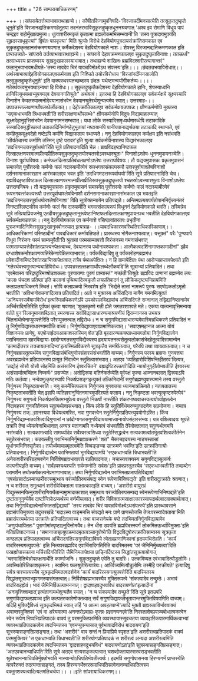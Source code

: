 +++
title = "26 साम्परायाधिकरणम्"

+++
।।सांपरायेतर्त्तव्याभावात्तथाह्यन्ये।। कौषीतकिनामुपनिषदि-'विरजान्नदींमनसात्येति तत्सुकृतदुष्कृते धूनुते'इति विरजानद्यतिक्रमणहेतुतया तदनंतरभाविसुकृतदुष्कृतधूननश्रवणात् 'अश्व इव रोमाणि विधूय पापं चन्द्रइव राहोर्मुखात्प्रमुच्य। धूत्वाशरीरमकृतं कृतात्मा ब्रह्मलोकमभिसम्भवानी'ति 'तस्य पुत्रादायमुपयंति सुहृदस्साधुकृत्यां" द्विषंतः पापकृत्या' मिति श्रुत्योः विरोधे देहवियोगपुत्रदायसंक्रांतिसमकाल एव सुकृतदुष्कृतहानसंक्रमणश्रवणात् कर्मैकदेशस्य देहवियोगकाले नाशः। शेषस्तु विरजानद्यतिक्रमणकाल इति प्राप्तउच्यते- सांपराये तर्तव्याभावात्तथाह्यन्ये।। सांपराये देहापक्रमणकालएव सुकृतदुष्कृतविनाशः। ततऊर्ध्वं" तत्साध्यस्य प्राप्तव्यस्य सुखदुःखफलस्याभावात्। तथाह्यन्ये शाखिनः ब्रह्मविदश्शरीरत्यागान्तरं" फलानुभवाभावमधीयते-'तस्य तावदेव चिरं यावन्नविमोक्ष्येऽथ संपत्स्य'इति।।।।छंदतउभयाविरोधात्।। अर्थस्वाभाव्याद्देहवियोगकालएवकर्मनाश इति निश्चिते तयोरविरोधाय 'विरजांनदींमनसात्येति तत्सुकृतदुष्कृतेधूनुते' इति वाक्यस्थस्यतच्छब्दस्य छंदतः यथेष्टमन्वयोंगीकर्तव्यः।।।।गतेरर्थवत्त्वमुभयथाऽन्यथा हि विरोधः।। सुकृतदुष्कृतैकदेशस्य देहवियोगकाले हानिः, शेषस्याध्वनि हानिरित्युभयथाभ्युपगमएव देवयानगतिश्रुतेः" अर्थवत्वं। इतरथा हि देहवियोगकालएव सर्वकर्मक्षये सूक्ष्मस्यापि विनाशेन केवलस्यात्मनोदेवयानासंभवेन देवयानश्रुतेरर्थशून्यत्वमेव स्यात्। उत्तरमाह-।।उपपन्नस्तल्लक्षणार्थोपलब्धेर्लोकवत्।। देहोत्क्रांतिकालएव सर्वकर्मक्षयउपपन्नः। क्षीणकर्मणोपि मुक्तस्य 'सएकधाभवति त्रिधाभवती'ति शरीरलक्षणार्थोपलब्धेः" क्षीणकर्मणोपि विदुषः विद्यामाहात्म्यात् सूक्ष्मदेहानुवृत्तिसंभवेन देवयानगमनसम्भवात्। यथा लोके सस्यादिसमृध्यर्थमारब्धेपि तटाकादिके सस्यादिसमृद्धीच्छायां तठाकादिनिर्माणहेतुभूतायां नष्टायामपि पानीयपानाद्यर्थतया तटाकादि स्थाप्यते, एवं कर्महेतुकसूक्ष्मदेहो नष्टेऽपि कर्मणि विद्याफलाय स्थाप्यते। ननु देहवियोगकालएव कर्मक्षय इति नसंभवति 'क्षीयंतेचास्य कर्माणि तस्मिन् दृष्टे परावर'इति श्रुत्या सर्वकर्मविनाशस्य विद्यारंभकालएव 'तदधिगमउत्तरपूर्वाधयो'रिति सूत्रे प्रतिपादनादिति चेन्न। ब्रह्मविदइष्टानिष्टफल दित्सालक्षणपरमात्मप्रीत्यप्रीतिरूपसुकृतदुष्कृतयोश्चतस्रोऽवस्थाश्श्रुताः" विनाशोऽश्लेषः धूननमुपायनञ्चेति। विनाशः पूर्वाघविषयः। कर्मफलदित्साप्रतिबंधलक्षणोऽश्लेषः उत्तराघविषयः। तौ यद्ययमुपासकः प्रकृतमुपासनं समापयेत् पूर्वोत्तरयोः कर्मणोः फलं नदास्यामीत्येवं रूपभगवत्संकल्परूपौ उत्तरपूर्वाघाश्लेषविनाशौ दर्शनसमानाकारज्ञान आरंभकालएव भवत इति 'तदधिगमउत्तरूपर्वाघयो'रिति सूत्रे प्रतिपादनादिति चेन्न। बह्मविदइष्टाविष्टफल दित्सालक्षणपरमात्मप्रीत्यप्रीतिरूपसुकृतदुष्कृतयो श्चतस्रोऽवस्थाश्श्रुताः विनाशोऽश्लेषः उत्तराघविषयः। तौ यद्ययमुपासकः प्रकृतमुपासनं समापयेत् पूर्वोत्तरयोः कर्मणोः फलं नदास्यामीत्येवं रूपभगवत्संकल्परूपौ उत्तरपूर्वाघाश्लेषविनाशौ दर्शनसमानाकारज्ञानासंभकाल एव भवतइति 'तदधिगमउत्तरपूर्वाधयोरश्लेषविनाशा' विति सूत्रोक्तन्यायेन प्रतिपद्यते। अन्तिमप्रत्ययपर्यंतोपाननिर्वृत्त्यनंतरं विनष्टाश्लिष्टयोरेव कर्मणोः फलं नैव दास्यामीति भगवत्संकल्परूपं विधूननं देहवियोगकाले भवति। तस्मिन्नेव सूत्रे तत्प्रियाप्रियजनेषु एतदीयसुकृतदुष्कृतानुरूपेष्टानिष्टफलदित्सालक्षणमुपायऩञ्च भवतीति देहवियोगकालएव सर्वकर्मक्षयउपपन्नः।।ननु देहवियोगकाल एव कर्मनाशे वसिष्ठावांतरतपः प्रभृतीनां पुत्रजन्मादिनिमित्तसुखदुःखानुभवोनस्यात् इत्यत्राह- ।।यावदधिकारणवस्थितिराधिकारिकाणाम्।। आधिकारिकाणां वसिष्ठादीनां यावदधिकारं कर्मावतिष्ठते। प्रारब्धस्य भोगैकनाश्यत्वात्। यत्तूक्तं" परैः 'पुण्यपापे विधूय निरंजनः परमं साम्यमुपैती'ति श्रुतायां परमसाम्यापत्तौ निरंजनस्य गमनासंभवात् परमसाम्यापत्तेर्देशांतरप्राप्त्यनपेक्षत्वाच्च, देवयानस्य पथोनावश्यकता। आत्मैकत्वदर्शिनामाप्तकामादीनां" इहैव दग्धाशेषकर्मांशक्षपणव्यतिरेकेणापेक्षितव्याभावात्। पर्यंकविद्यादिषु तु पर्यंकारोहणब्रह्मगंध प्रवेशादीनामिष्टदेशांतरप्राप्तिसापेक्षत्वात् तत्रैव पंथाअपेक्षितः। न हि ग्रामापेक्षितः पंथा आरोग्यप्राप्तावपेक्ष्यते इति 'गतेरर्थवत्त्वमुभयान्यथाहिविरोधः। उपपन्नस्तल्लक्षणार्थोपलब्धेर्लोकवदि'ति सूत्राभ्यां प्रतिपादितं। तथा 'एवमेवास्य परिद्रष्टुरिमाष्षोडशकलाः पुरुषायणाः पुरुषं प्राप्यास्तं" गच्छंती'तिश्रुतेः ब्रह्मविदः प्राणानां ब्रह्मण्येव लयः 'कलाः पंचदश प्रतिष्ठा'इति कलानां पृथिव्यादिस्वकृतौ लयप्रतिपादनं तु लौकिकदृष्ट्यभिप्रायमिति कलाप्रलयाधिकरणे स्थितं। सोपि कलाप्रळयो निरवशेष इति 'भिद्येते तासां नामरूपे पुरुषः सएषोऽकलोऽमृतो भवतीति 'अविभागोवचना'दित्यत्र प्रतिपादितं। अतो न मुक्तस्य अर्चिरादिना मार्गेण गमनमित्युक्तं 'अनियमस्सर्वेषामविरोध'इत्यस्मिन्नधिकरणेऽपि उपकोसलविद्यायांच अर्चिरादिगते राम्नानात् तद्विद्यानिष्ठानामेव अर्च्चिरादिगतिरिति पूर्वपक्षं कृत्वा श्रवणात् 'शुक्लकृष्णे गती ह्येते जगतश्शाश्वते मते। एकया यात्यनावृत्तिमन्यया वर्तते पुन'रित्यनुमानशब्दितात् स्मरणाच्च सर्वाविद्यासाधारण्यमाश्रयणीयं द्विराम्नानस्य उभयत्र चिंतनार्थत्वेनाप्युपपत्तेरिति परैरप्युक्तत्वात् तद्विरोधः। न च सगुणविद्यासाधारण्यमेवास्मिन्नधिकरणे प्रतिपादितं न तु निर्गुणविद्यासाधारण्यमपीति वाच्यं। निर्गुणविद्यायाएवाप्रामाणिकत्वात्। 'सवाएषमहानज आत्मा योयं विज्ञानमयः प्राणेषु, यएषोन्तर्हृदयआकाशस्तस्मिन् शेत'इति बृहदारण्यकषष्ठाध्यायगतोया निर्गुणविद्यात्वेन पराभिमताया दहरविद्यायाः छांदोग्यगतसगुणविद्यैक्यस्य हृदयायतनत्वसेतुत्वलोकासंभेदहेतुत्वादिसामान्येन 'कामादीतरत्र तत्रचायतनादिभ्य'इत्यस्मिन्नविकरणे सूत्रकृतैव समर्थितत्वात्, परैरपि तथा व्याख्यातत्वात्। न च निर्गुणब्रह्मस्तुत्यर्थमेव सगुणविद्यासंबंधिगुणोपसंहारसंसंभवतीति वाच्यम्। निर्गुणस्य परस्य ब्रह्मणः गुणवत्तया अवरब्रह्मत्वेन प्रतिपादनस्य प्रत्युत निंदात्वेन स्तुतित्वासंभवात्। अतएव 'व्यतिहारोविशिंषन्तिहीतरव'दित्यत्र, 'तद्योहं सोसौ योसौ सोहमिति असंसारिण ईश्वरचिंतने' ब्रह्मदृष्टिरुत्कर्षा'दिति न्यायोनुगृहीतोभवतीति ईश्वरस्य असंसार्यात्मचिंतन निष्कर्षः" प्रसज्येत। अतोद्विरूपा मतिर्नकर्तव्येति पूर्वपक्षं कृत्वा आम्नानबलात् द्विरूपाऽपि मतिः कर्तव्या। नन्वेवमुत्कृष्टस्यापि निकर्षप्रसङ्गइत्युक्तं तत्किमिदानीं सगुणेब्रह्मण्युपास्यमाने तस्य वस्तुतो निर्गुणस्य निकृष्टताभवति। ननु कस्मैचित्फलाय निर्गुणस्य गुणवत्तया ध्यानमात्रंक्रियते। नतावतातस्य निकृष्टताभवतीति चेत् इहापि व्यतिहारानुचिंतनमात्रमुपदिश्यते फलाय। नतु निकृष्टता भवत्युत्कृष्टस्येत्येवं" निर्गुणस्य सगुणत्वे निकर्षप्रसक्तिमभ्युपेत्य वस्तुतो निकर्षो नास्तीति शंकरभाष्यवाचस्पत्ययोर्व्याहृतत्वेन निंदावहस्य गुणकीर्तनस्य स्तुत्यर्थत्वासंभवात्। किंच लोके हि स्तुतिर्विधेयरुच्युत्पादनेन सप्रयोजना। नचात्र निर्गुणस्य तज््ज्ञानस्यवा विधेयत्वमस्ति, नवा गुणवत्त्वेन स्तुतेर्निर्गुणप्रतिपत्त्युपयोगोऽस्ति। किंच निर्गुणविद्याम्नातवशित्वादिगुणानां न छांदोग्यगतसगुणविदाययामाध्यानायोपसंहारसंभवः। यत्र वशित्वादयः श्रूयंते तत्रापि तेषां ध्येयत्वेनाभिधानात् अन्यत्र मतानामपि नध्येयत्वं संभवतीति तैरेवोक्तत्वात् स्तुत्यर्थत्वमपि नसंभवति। सत्यकामत्वादि सामर्थ्यादेव सर्वेश्वरत्वसिध्या स्तुतेस्सिद्धत्वेन सत्यकामत्वांतर्भूतवशित्वकीर्तनेन स्तुतेरसंभवात्। कठवल्लीषु पराभिमतनिर्गुमब्रह्मप्रकरणे 'शतं" चैकाचहृदयस्य नाड्यस्तासां मूर्धानमभिनिस्सृतैका। तयोर्ध्वमायन्नमृतत्वमेति विष्वङ्ङन्या उत्क्रमणे भवन्ति'इति उत्क्रांतिगत्योः प्रतिपादनात्। निर्गुणविद्यात्वेन पराभिमतायां भूमविद्यायामपि 'सएकधाभवति त्रिधाभवती'ति अनेकशरीरपरिग्रहश्रवणेन निर्विशेषब्रह्मभावापत्ते रप्रतिपादनात्। नचास्यवाक्यस्य सगुणविद्यासूत्कर्षः कल्पनीयइति वाच्यम्। 'सर्वंहपश्यःपश्यति सर्वमाप्नोति सर्वशः'इति प्राक्प्रस्तुतस्यैव 'सएकधाभवती'ति तच्छब्देन परामर्शेन तथोत्कर्षकल्पनेप्रमाणाभावात्। तथा निर्गुणविद्यात्वेन पराभिमतप्रजापतिविद्यायां 'एषसंप्रसादोऽस्माच्छरीरात्समुत्थाय परंज्योतिरुपसंपद्य स्वेन रूपेणाबिनिष्पद्यते' इति शरीरादुत्क्रांतेः श्रवणात्। न च शरीरात् समुत्थानं शरीरविविक्तात्म साक्षात्कारइति वाच्यम्। 'अशरीरो वायुरभ्रं विद्युत्स्तनयित्नुरशरीराणियथैतान्यमुष्मादाकाशात् समुत्थाय परंज्योतिरुपसम्पद्य स्वेनरूपेणाभिनिष्पद्यंते'इति दृष्टांतानुगुण्येवैव दार्ष्टान्तिकेऽप्यर्थस्य वर्णमीयत्वात्। शरीर विविक्तात्मसाक्षात्कारस्यापदार्थत्वादवाक्यार्थत्वात्। तथा निर्गुणविद्यात्वेनाभिमतसद्विद्यायां" 'तस्य तावदेव चिरं यावन्नविमोक्ष्येऽथसंपत्स्ये'इति प्रारब्धावसाने ब्रह्मसंपत्तिमुक्त्वा तदुत्तरखंडे 'यदाऽस्य वाङ्मनसि संपद्यते मनः प्राणे प्राणस्तेजसि तेजःपरस्यांदेवताया'मिति ब्रह्मसंपत्त्यर्थतया उत्क्रांतेः प्रतिपादितत्वाच्च। तथा वाजसनेयके षष्ठे तदभिमतनिर्गुणविद्यायामेव 'अणुःपंथाविततः" पुराणोमांस्पृष्टाऽनुवित्तोमयैव। तेन धीरा उपयंति ब्रह्मविदस्स्वर्गं लोकमितऊर्ध्वाविमुक्ताः'इति गतिप्रतिपादनाच्च। 'समानाचासृत्युपक्रमादमृतत्वञ्चानुपोष्ये'ति विद्वदविदुषोरुत्क्रांतिसाम्यस्य सूत्रकृता कण्ठतएव प्रतिपादतत्वाच्च अर्चिरादगतिस्सगुणविद्याविषये त्येतन्नप्राणाणिकानां हृदयमधिरोहति। 'कार्यं बादरिरस्यगत्युपपत्तेः' इति नित्यपरब्रह्मविद एवार्चिरादिगतिरिति बादरिमतस्य 'परं जैमिनिर्मुख्यत्वा'दिति परब्रह्मोपासकाना मर्चिरादिगतिरिति जैमिनिमतापेक्षया प्राङ्निर्दिष्टस्य सिद्धांतसूत्रत्वायोगात् 'चरणादितिचेन्नोपलक्षणार्थेति कार्ष्णाजनिः। सुकृतदुष्कृते एवेति तु बादरिः। उत्क्रमिष्यत एवंभावादित्यौडुलोमिः। अवस्थितेरितिकाशकृस्त्नः। स्वामिनः फलश्रुतेरित्यात्रेयः। आर्त्विज्यमित्यौडुलोमिः तस्मैहि परक्रीयते' इत्यादिषु सर्वत्र पाश्चात्यस्यैव सूत्रकृदभिमतत्वदर्शनेन 'कार्यं बादरिरस्यगत्युपपत्तेरिति बादरिमतस्य सिद्धांतसूत्रत्वाभ्युपगमस्यासंगतत्वात्। निर्विशेषब्रह्मभावस्यैव मुक्तिरूपत्वे 'संकल्पादेव तच्छ्रुतेः। अभावं बादरिराहह्येवं। भावं जैमिनिर्विकल्पामननात्। द्वादशाहवदुभयविधं बादरायणोत'इत्यादीनां 'अनावृत्तिश्शब्दात्'इत्यंतानामर्थशून्यतैव स्यात्। 'न च संकल्पादेव तच्छ्रुते'रिति सूत्रे इतउपरि सगुणविद्याफलप्रपञ्च इति कल्पतरुकारेणोक्तत्वात् सर्वं सगुणविद्याफलभूतावान्तरमुक्तिविषयमिति वाच्यम्। यदिहि मुक्तिद्वैविध्यं सूत्रकृदभिमतं स्यात् तर्हि 'य आत्मा अपहतपाप्मे'त्यादि मुक्तौ ब्रह्मरूपाविर्भाववाक्यं अवान्तरमुक्तिपरं 'एवं वा अरेयमात्मा अनन्तरोऽबाह्यः कृत्न्नः प्रज्ञानघनएवे'ति निरस्ताशेषप्रपञ्चबोधात्मकत्वेन स्वेन रूपेण निष्पत्तिप्रतिपादकं वाक्यं तु परममुक्तिपरमिति व्यवस्थायास्सुवचतया व्यावहारिकपारमार्थिकत्वाभ्यां व्यवस्थाप्रतिपादकत्वेन त्वदभिमतस्य 'एवमप्युपन्यासात् पूर्वभावादविरोधं बादरायण'इति सूत्रस्यासङ्गतिप्रसङ्गात्। तथा 'अशरीरं" वाव सन्तं न प्रियाप्रिये स्पृशत'इति अशरीरत्वप्रतिपादकं वाक्यं परममुक्तिपरं 'स एकधाभवति त्रिधाभवती'ति शरीरयोगप्रतिपादकं स शरीरत्वं अन्यदा अशरीरत्वमिति व्यवस्थाप्रतिपादकत्वेन त्वदभिमतस्य 'द्वादशाहवदुभयविधं" बादरायणोऽत'इति सूत्रस्यासङ्गतिप्रसङ्गात्। 'अतएवचानन्याधिपति'रिति सूत्रे अतएव सत्यसङ्कल्पत्वात् चशब्दोक्तायास्सस्वराड्भवतीति श्रुतेश्चानन्याधिपतिर्मुक्तोभवति नास्यान्योऽधिपतिर्भवतीत्यर्थः। इदमपि सगुणोपासनया हिरण्यगर्भं प्राप्तस्येति यत्परैरुक्तं तदत्यन्तासङ्गतं, तस्य हिरण्यगर्भेश्वररूपाधिपतिसत्वेनानन्याधिपतित्वस्य वक्तुमशक्यत्वादित्यलमतिचर्चया।। ।।इति सांपरायाधिकरणम्।।